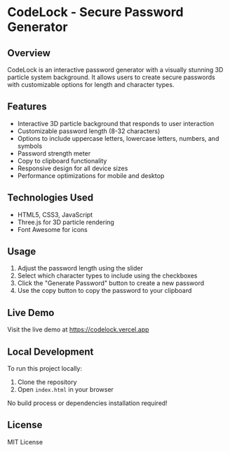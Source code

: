 # CodeLock - Secure Password Generator

## Overview
CodeLock is an interactive password generator with a visually stunning 3D particle system background. It allows users to create secure passwords with customizable options for length and character types.

## Features
- Interactive 3D particle background that responds to user interaction
- Customizable password length (8-32 characters)
- Options to include uppercase letters, lowercase letters, numbers, and symbols
- Password strength meter
- Copy to clipboard functionality
- Responsive design for all device sizes
- Performance optimizations for mobile and desktop

## Technologies Used
- HTML5, CSS3, JavaScript
- Three.js for 3D particle rendering
- Font Awesome for icons

## Usage
1. Adjust the password length using the slider
2. Select which character types to include using the checkboxes
3. Click the "Generate Password" button to create a new password
4. Use the copy button to copy the password to your clipboard

## Live Demo
Visit the live demo at https://codelock.vercel.app

## Local Development
To run this project locally:

1. Clone the repository
2. Open `index.html` in your browser

No build process or dependencies installation required!

## License
MIT License
